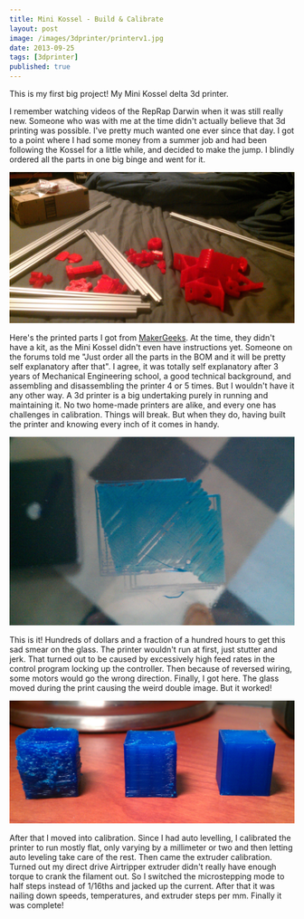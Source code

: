 ```yaml
---
title: Mini Kossel - Build & Calibrate
layout: post
image: /images/3dprinter/printerv1.jpg
date: 2013-09-25
tags: [3dprinter]
published: true
---
```


This is my first big project! My Mini Kossel delta 3d printer.

<!--more-->

I remember watching videos of the RepRap Darwin when it was still really new. Someone who was with me at the time didn't actually believe that 3d printing was possible. I've pretty much wanted one ever since that day. I got to a point where I had some money from a summer job and had been following the Kossel for a little while, and decided to make the jump. I blindly ordered all the parts in one big binge and went for it.

![3d Printer](/images/3dprinter/parts.jpg)

Here's the printed parts I got from [MakerGeeks](https://www.makergeeks.com/). At the time, they didn't have a kit, as the Mini Kossel didn't even have instructions yet. Someone on the forums told me "Just order all the parts in the BOM and it will be pretty self explanatory after that". I agree, it was totally self explanatory after 3 years of Mechanical Engineering school, a good technical background, and assembling and disassembling the printer 4 or 5 times. But I wouldn't have it any other way. A 3d printer is a big undertaking purely in running and maintaining it. No two home-made printers are alike, and every one has challenges in calibration. Things will break. But when they do, having built the printer and knowing every inch of it comes in handy.

![3d Printer](/images/3dprinter/1stprint.jpg)

This is it! Hundreds of dollars and a fraction of a hundred hours to get this sad smear on the glass. The printer wouldn't run at first, just stutter and jerk. That turned out to be caused by excessively high feed rates in the control program locking up the controller. Then because of reversed wiring, some motors would go the wrong direction. Finally, I got here. The glass moved during the print causing the weird double image. But it worked!

![3d Printer](/images/3dprinter/calibration.jpg)

After that I moved into calibration. Since I had auto levelling, I calibrated the printer to run mostly flat, only varying by a millimeter or two and then letting auto leveling take care of the rest. Then came the extruder calibration. Turned out my direct drive Airtripper extruder didn't really have enough torque to crank the filament out. So I switched the microstepping mode to half steps instead of 1/16ths and jacked up the current. After that it was nailing down speeds, temperatures, and extruder steps per mm. Finally it was complete!
